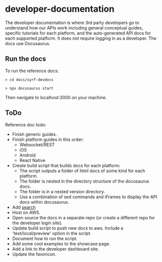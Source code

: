 # developer-documentation
The developer documentation is where 3rd party developers go to understand how our APIs work including general
conceptual guides, specific tutorials for each platform, and the auto-generated API docs for each supported platform.
It does not require logging in as a developer. 
The docs use Docusaurus.

## Run the docs
To run the reference docs:

`> cd docs/syrf-devdocs`

`> npx docusaurus start`

Then navigate to localhost:3000 on your machine.

## ToDo
Reference doc todo:

* Finish generic guides.
* Finish platform guides in this order:
    * Websocket/REST
    * iOS
    * Android
    * React Native
* Create build script that builds docs for each platform:
    * The script outputs a folder of html docs of some kind for each platform.
    * The folder is nested in the directory structure of the docusaurus docs.
    * The folder is in a nested version directory.
    * Use a combination of sed commands and iFrames to display the API docs within docusaurus.
* Add [search](https://docsearch.algolia.com/)
* Host on AWS.
* Open source the docs in a separate repo (or create a different repo for the developer login site).
* Update build script to push new docs to aws. Include a 'test/local/preview' option in the script. 
* Document how to run the script.
* Add some cool examples to the showcase page.
* Add a link to the developer dashboard site.
* Update the favoricon. 
